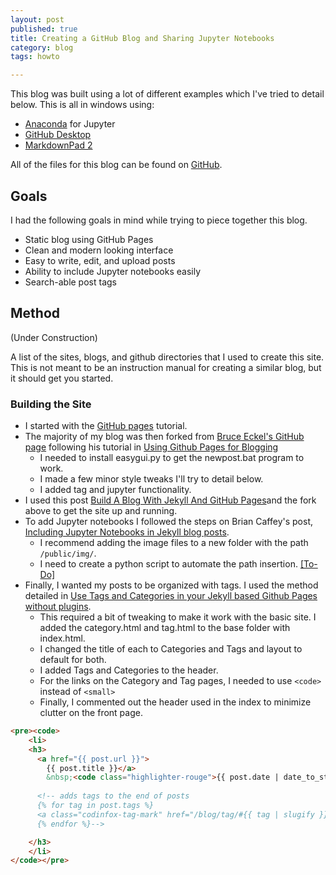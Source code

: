 ```yaml
---
layout: post
published: true
title: Creating a GitHub Blog and Sharing Jupyter Notebooks
category: blog
tags: howto

---
```


This blog was built using a lot of different examples which I've tried to detail below.  This is all in windows using:

* [Anaconda](https://www.continuum.io/downloads) for Jupyter
* [GitHub Desktop](https://desktop.github.com/)
* [MarkdownPad 2](http://markdownpad.com/)

All of the files for this blog can be found on [GitHub](http://www.github.com/stembl).

## Goals
I had the following goals in mind while trying to piece together this blog.

* Static blog using GitHub Pages
* Clean and modern looking interface
* Easy to write, edit, and upload posts
* Ability to include Jupyter notebooks easily
* Search-able post tags

## Method

(Under Construction)

A list of the sites, blogs, and github directories that I used to create this site. This is not meant to be an instruction manual for creating a similar blog, but it should get you started.

### Building the Site
* I started with the [GitHub pages](https://pages.github.com/) tutorial.
* The majority of my blog was then forked from [Bruce Eckel's GitHub page](https://github.com/BruceEckel/BruceEckel.github.io) following his tutorial in [Using Github Pages for Blogging](http://bruceeckel.github.io/2014/11/19/using-github-pages/)
	* I needed to install easygui.py to get the newpost.bat program to work.
	* I made a few minor style tweaks I'll try to detail below.
	* I added tag and jupyter functionality.
* I used this post [Build A Blog With Jekyll And GitHub Pages](https://www.smashingmagazine.com/2014/08/build-blog-jekyll-github-pages/)and the fork above to get the site up and running.
* To add Jupyter notebooks I followed the steps on Brian Caffey's post, [Including Jupyter Notebooks in Jekyll blog posts](http://briancaffey.github.io/2016/03/14/ipynb-with-jekyll.html).
	*  I recommend adding the image files to a new folder with the path `/public/img/`.
	*  I need to create a python script to automate the path insertion. [[To-Do]](/todo/)
*  Finally, I wanted my posts to be organized with tags.  I used the method detailed in [Use Tags and Categories in your Jekyll based Github Pages without plugins]( https://codinfox.github.io/dev/2015/03/06/use-tags-and-categories-in-your-jekyll-based-github-pages/).
	*  This required a bit of tweaking to make it work with the basic site. I added the category.html and tag.html to the base folder with index.html.
	*  I changed the title of each to Categories and Tags and layout to default for both.
	*  I added Tags and Categories to the header.
	* For the links on the Category and Tag pages, I needed to use `<code>` instead of `<small>`
	* Finally, I commented out the header used in the index to minimize clutter on the front page.

```html
<pre><code>
	<li>
    <h3>
      <a href="{{ post.url }}">
        {{ post.title }}</a>
        &nbsp;<code class="highlighter-rouge">{{ post.date | date_to_string }}</code>
      
	  <!-- adds tags to the end of posts
	  {% for tag in post.tags %}
      <a class="codinfox-tag-mark" href="/blog/tag/#{{ tag | slugify }}">{{ tag }}</a>
      {% endfor %}-->

    </h3>
	</li>
</code></pre>
```